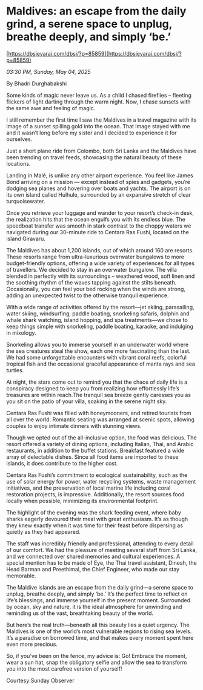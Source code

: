 # Maldives:  an escape from the daily grind, a serene space to unplug, breathe deeply, and simply ‘be.’

[https://dbsjeyaraj.com/dbsj/?p=85859](https://dbsjeyaraj.com/dbsj/?p=85859)

*03:30 PM, Sunday, May 04, 2025*

By Bhadri Durghabakshi

Some kinds of magic never leave us. As a child I chased fireflies – fleeting flickers of light darting through the warm night. Now, I chase sunsets with the same awe and feeling of magic.

I still remember the first time I saw the Maldives in a travel magazine with its image of a sunset spilling gold into the ocean. That image stayed with me and it wasn’t long before my sister and I decided to experience it for ourselves.

Just a short plane ride from Colombo, both Sri Lanka and the Maldives have been trending on travel feeds, showcasing the natural beauty of these locations.

Landing in Malé, is unlike any other airport experience. You feel like James Bond arriving on a mission — except instead of spies and gadgets, you’re dodging sea planes and hovering over boats and yachts. The airport is on its own island called Hulhule, surrounded by an expansive stretch of clear turquoisewater.

Once you retrieve your luggage and wander to your resort’s check-in desk, the realization hits that the ocean engulfs you with its endless blue. The speedboat transfer was smooth in stark contrast to the choppy waters we navigated during our 30-minute ride to Centara Ras Fushi, located on the island Giravaru.

The Maldives has about 1,200 islands, out of which around 160 are resorts. These resorts range from ultra-luxurious overwater bungalows to more budget-friendly options, offering a wide variety of experiences for all types of travellers. We decided to stay in an overwater bungalow. The villa blended in perfectly with its surroundings – weathered wood, soft linen and the soothing rhythm of the waves tapping against the stilts beneath. Occasionally, you can feel your bed rocking when the winds are strong, adding an unexpected twist to the otherwise tranquil experience.

With a wide range of activities offered by the resort—jet skiing, parasailing, water skiing, windsurfing, paddle boating, snorkeling safaris, dolphin and whale shark watching, island hopping, and spa treatments—we chose to keep things simple with snorkeling, paddle boating, karaoke, and indulging in mixology.

Snorkeling allows you to immerse yourself in an underwater world where the sea creatures steal the show, each one more fascinating than the last. We had some unforgettable encounters with vibrant coral reefs, colorful tropical fish and the occasional graceful appearance of manta rays and sea turtles.

At night, the stars come out to remind you that the chaos of daily life is a conspiracy designed to keep you from realizing how effortlessly life’s treasures are within reach.The tranquil sea breeze gently caresses you as you sit on the patio of your villa, soaking in the serene night sky.

Centara Ras Fushi was filled with honeymooners, and retired tourists from all over the world. Romantic seating was arranged at scenic spots, allowing couples to enjoy intimate dinners with stunning views.

Though we opted out of the all-inclusive option, the food was delicious. The resort offered a variety of dining options, including Italian, Thai, and Arabic restaurants, in addition to the buffet stations. Breakfast featured a wide array of delectable dishes. Since all food items are imported to these islands, it does contribute to the higher cost.

Centara Ras Fushi’s commitment to ecological sustainability, such as the use of solar energy for power, water recycling systems, waste management initiatives, and the preservation of local marine life including coral restoration projects, is impressive. Additionally, the resort sources food locally when possible, minimizing its environmental footprint.

The highlight of the evening was the shark feeding event, where baby sharks eagerly devoured their meal with great enthusiasm. It’s as though they knew exactly when it was time for their feast before dispersing as quietly as they had appeared.

The staff was incredibly friendly and professional, attending to every detail of our comfort. We had the pleasure of meeting several staff from Sri Lanka, and we connected over shared memories and cultural experiences. A special mention has to be made of Eye, the Thai travel assistant, Dinesh, the Head Barman and Preethimal, the Chief Engineer, who made our stay memorable.

The Maldive islands are an escape from the daily grind—a serene space to unplug, breathe deeply, and simply ‘be.’ It’s the perfect time to  reflect on life’s blessings, and immerse yourself in the present moment. Surrounded by ocean, sky and nature, it is the ideal atmosphere for unwinding and reminding us of the vast, breathtaking beauty of the world.

But here’s the real truth—beneath all this beauty lies a quiet urgency. The Maldives is one of the world’s most vulnerable regions to rising sea levels. It’s a paradise on borrowed time, and that makes every moment spent here even more precious.

So, if you’ve been on the fence, my advice is: Go! Embrace the moment, wear a sun hat, snap the obligatory selfie and allow the sea to transform you into the most carefree version of yourself!

Courtesy:Sunday Observer


